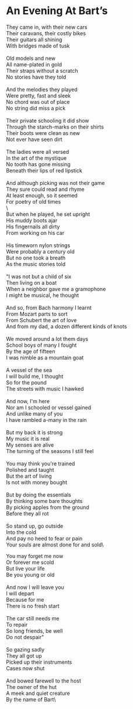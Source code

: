 # An Evening At Bart’s

They came in, with their new cars\
Their caravans, their costly bikes\
Their guitars all shining\
With bridges made of tusk\
\
Old models and new\
All name-plated in gold\
Their straps without a scratch\
No stories have they told\
\
And the melodies they played\
Were pretty, fast and sleek\
No chord was out of place\
No string did miss a pick\
\
Their private schooling it did show\
Through the starch-marks on their shirts\
Their boots were clean as new\
Not ever have seen dirt\
\
The ladies were all versed\
In the art of the mystique\
No tooth has gone missing\
Beneath their lips of red lipstick\
\
And although picking was not their game\
They sure could read and rhyme\
At least enough, so it seemed\
For poetry of old times \
\        
But when he played, he set upright\
His muddy boots ajar\
His fingernails all dirty\
From working on his car\
\
His timeworn nylon strings\
Were probably a century old\
But no one took a breath\
As the music stories told\
\
"I was not but a child of six\
Then living on a boat\
When a neighbor gave me a gramophone\
I might be musical, he thought\
\
And so, from Bach harmony I learnt\
From Mozart parts to sort\
From Schubert the art of love\
And from my dad, a dozen different kinds of knots\
\
We moved around a lot them days\
School boys of many I fought\
By the age of fifteen\
I was nimble as a mountain goat\
\
A vessel of the sea\
I will build me, I thought\
So for the pound\
The streets with music I hawked\
\
And now, I'm here\
Nor am I schooled or vessel gained\
And unlike many of you\
I have rambled a-many in the rain\
\
But my back it is strong\
My music it is real\
My senses are alive\
The turning of the seasons I still feel\
\
You may think you're trained\
Polished and taught\
But the art of living\
Is not with money bought\
\
But by doing the essentials\
By thinking some bare thoughts\
By picking apples from the ground\
Before they all rot\
\
So stand up, go outside\
Into the cold\
And pay no heed to fear or pain\
Your souls are almost done for and sold\

You may forget me now\
Or forever me scold\
But live your life\
Be you young or old\
\
And now I will leave you\
I will depart\
Because for me\
There is no fresh start\
\
The car still needs me\
To repair\
So long friends, be well\
Do not despair"\
\
So gazing sadly\
They all got up\
Picked up their instruments\
Cases now shut\
\
And bowed farewell to the host\
The owner of the hut\
A meek and quiet creature\
By the name of Bart\
